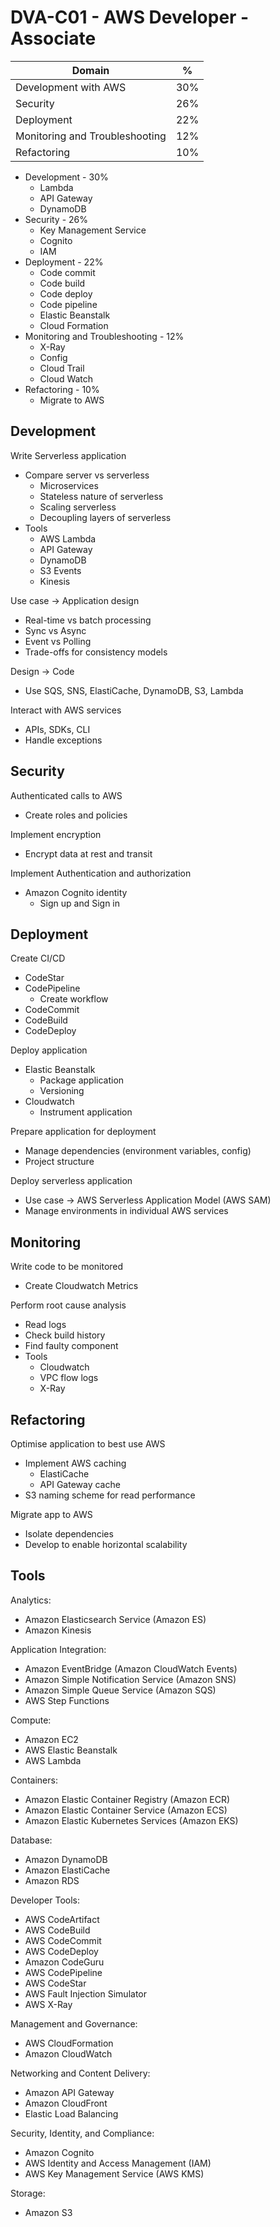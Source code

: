# DVA-C01 - AWS Developer - Associate

| Domain                         | %   |
| ------------------------------ | --- |
| Development with AWS           | 30% |
| Security                       | 26% |
| Deployment                     | 22% |
| Monitoring and Troubleshooting | 12% |
| Refactoring                    | 10% |

- Development - 30%
  - Lambda
  - API Gateway
  - DynamoDB
- Security - 26%
  - Key Management Service
  - Cognito
  - IAM
- Deployment - 22%
  - Code commit
  - Code build
  - Code deploy
  - Code pipeline
  - Elastic Beanstalk
  - Cloud Formation
- Monitoring and Troubleshooting - 12%
  - X-Ray
  - Config
  - Cloud Trail
  - Cloud Watch
- Refactoring - 10%
  - Migrate to AWS

## Development

Write Serverless application

- Compare server vs serverless
  - Microservices
  - Stateless nature of serverless
  - Scaling serverless
  - Decoupling layers of serverless
- Tools
  - AWS Lambda
  - API Gateway
  - DynamoDB
  - S3 Events
  - Kinesis

Use case -> Application design

- Real-time vs batch processing
- Sync vs Async
- Event vs Polling
- Trade-offs for consistency models

Design -> Code

- Use SQS, SNS, ElastiCache, DynamoDB, S3, Lambda

Interact with AWS services

- APIs, SDKs, CLI
- Handle exceptions

## Security

Authenticated calls to AWS

- Create roles and policies

Implement encryption

- Encrypt data at rest and transit

Implement Authentication and authorization

- Amazon Cognito identity
  - Sign up and Sign in

## Deployment

Create CI/CD

- CodeStar
- CodePipeline
  - Create workflow
- CodeCommit
- CodeBuild
- CodeDeploy

Deploy application

- Elastic Beanstalk
  - Package application
  - Versioning
- Cloudwatch
  - Instrument application

Prepare application for deployment

- Manage dependencies (environment variables, config)
- Project structure

Deploy serverless application

- Use case -> AWS Serverless Application Model (AWS SAM)
- Manage environments in individual AWS services

## Monitoring

Write code to be monitored

- Create Cloudwatch Metrics

Perform root cause analysis

- Read logs
- Check build history
- Find faulty component
- Tools
  - Cloudwatch
  - VPC flow logs
  - X-Ray

## Refactoring

Optimise application to best use AWS

- Implement AWS caching
  - ElastiCache
  - API Gateway cache
- S3 naming scheme for read performance

Migrate app to AWS

- Isolate dependencies
- Develop to enable horizontal scalability

## Tools

Analytics:

- Amazon Elasticsearch Service (Amazon ES)
- Amazon Kinesis

Application Integration:

- Amazon EventBridge (Amazon CloudWatch Events)
- Amazon Simple Notification Service (Amazon SNS)
- Amazon Simple Queue Service (Amazon SQS)
- AWS Step Functions

Compute:

- Amazon EC2
- AWS Elastic Beanstalk
- AWS Lambda

Containers:

- Amazon Elastic Container Registry (Amazon ECR)
- Amazon Elastic Container Service (Amazon ECS)
- Amazon Elastic Kubernetes Services (Amazon EKS)

Database:

- Amazon DynamoDB
- Amazon ElastiCache
- Amazon RDS

Developer Tools:

- AWS CodeArtifact
- AWS CodeBuild
- AWS CodeCommit
- AWS CodeDeploy
- Amazon CodeGuru
- AWS CodePipeline
- AWS CodeStar
- AWS Fault Injection Simulator
- AWS X-Ray

Management and Governance:

- AWS CloudFormation
- Amazon CloudWatch

Networking and Content Delivery:

- Amazon API Gateway
- Amazon CloudFront
- Elastic Load Balancing

Security, Identity, and Compliance:

- Amazon Cognito
- AWS Identity and Access Management (IAM)
- AWS Key Management Service (AWS KMS)

Storage:

- Amazon S3
